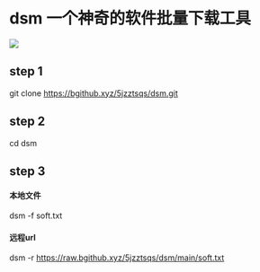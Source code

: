 # dsm 一个神奇的软件批量下载工具
![](https://raw.bgithub.xyz/5jzztsqs/dsm/main/screenshot/2024-05-22-11-54-07.png)
## step 1
git clone https://bgithub.xyz/5jzztsqs/dsm.git
## step 2
cd dsm
## step 3
#### 本地文件
dsm -f soft.txt
#### 远程url
dsm -r https://raw.bgithub.xyz/5jzztsqs/dsm/main/soft.txt
